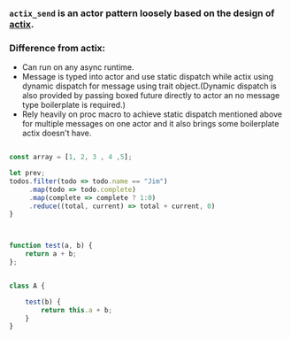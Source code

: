 ### `actix_send` is an actor pattern loosely based on the design of [actix](https://crates.io/crates/actix).

### Difference from actix:
- Can run on any async runtime.
- Message is typed into actor and use static dispatch while actix using dynamic dispatch for message using trait object.(Dynamic dispatch is also provided by passing boxed future directly to actor an no message type boilerplate is required.)
- Rely heavily on proc macro to achieve static dispatch mentioned above for multiple messages on one actor and it also brings some boilerplate actix doesn't have.


```javascript

const array = [1, 2, 3 , 4 ,5];

let prev;
todos.filter(todo => todo.name == "Jim")
     .map(todo => todo.complete)
     .map(complete => complete ? 1:0)
     .reduce((total, current) => total + current, 0)   
}



function test(a, b) {
    return a + b;
};


class A {

    test(b) {
        return this.a + b;
    }
}


```